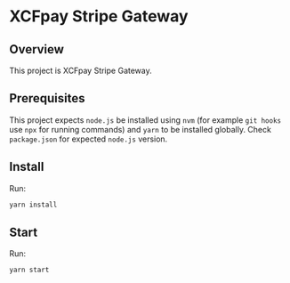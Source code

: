 # XCFpay Stripe Gateway

## Overview

This project is XCFpay Stripe Gateway.

## Prerequisites

This project expects `node.js` be installed using `nvm` (for example `git hooks` use `npx` for running commands) and `yarn` to be installed globally. Check `package.json` for expected `node.js` version.

## Install

Run:

```sh
yarn install
```

## Start

Run:

```sh
yarn start
```
